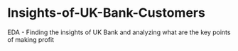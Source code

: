# Insights-of-UK-Bank-Customers
EDA - Finding the insights of UK Bank and analyzing what are the key points of making profit
